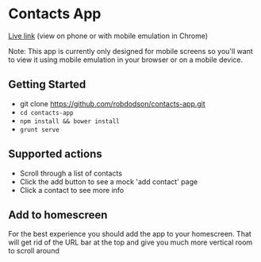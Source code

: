 # Contacts App

[Live link](http://cds-polymer.appspot.com) (view on phone or with mobile emulation in Chrome)

Note: This app is currently only designed for mobile screens so you'll want to view it using mobile emulation in your browser or on a mobile device.

## Getting Started

- git clone https://github.com/robdodson/contacts-app.git
- `cd contacts-app`
- `npm install && bower install`
- `grunt serve`

## Supported actions

- Scroll through a list of contacts
- Click the add button to see a mock 'add contact' page
- Click a contact to see more info

## Add to homescreen

For the best experience you should add the app to your homescreen. That will get rid of the URL bar at the top and give you much more vertical room to scroll around
